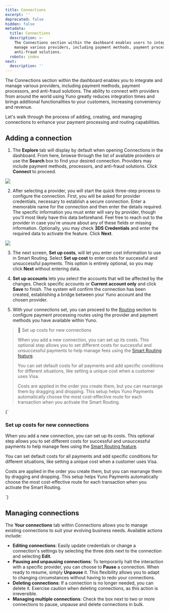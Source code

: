 ```yaml
---
title: Connections
excerpt: ''
deprecated: false
hidden: false
metadata:
  title: Connections
  description: >-
    The Connections section within the dashboard enables users to integrate and
    manage various providers, including payment methods, payment processors, and
    anti-fraud solutions.
  robots: index
next:
  description: ''
---
```

The Connections section within the dashboard enables you to integrate and manage various providers, including payment methods, payment processors, and anti-fraud solutions. The ability to connect with providers from around the world using Yuno greatly reduces integration times and brings additional functionalities to your customers, increasing conveniency and revenue.

Let's walk through the process of adding, creating, and managing connections to enhance your payment processing and routing capabilities.

## Adding a connection

1. The **Explore** tab will display by default when opening Connections in the dashboard. From here, browse through the list of available providers or use the **Search** box to find your desired connection. Providers may include payment methods, processors, and anti-fraud solutions. Click **Connect** to proceed.

<Image align="center" src="https://files.readme.io/58912e88e076fb19b2d3270d9c014997fb701da710ce2ab95371cd339f4d85ca-Conections.png" />

2. After selecting a provider, you will start the quick three-step process to configure the connection. First, you will be asked for provider credentials, necessary to establish a secure connection. Enter a memorable name for the connection and then enter the details required. The specific information you must enter will vary by provider, though you'll most likely have this data beforehand. Feel free to reach out to the provider in case you're unsure about any of these fields or missing information. Optionally, you may check **3DS Credentials** and enter the required data to activate the feature. Click **Next**.

<Image align="center" src="https://files.readme.io/b83119ee6039bf9acdcbfd663efa5cba83e5636e850242ad805f7d11c6f47d8a-Conections_1.png" />

3. The next screen, **Set up costs**, will let you enter cost information to use in Smart Routing. Select **Set up cost** to enter costs for successful and unsuccessful payments. This option is entirely optional, so you may click **Next** without entering data.

4. **Set up accounts** lets you select the accounts that will be affected by the changes. Check specific accounts or **Current account only** and click **Save** to finish. The system will confirm the connection has been created, establishing a bridge between your Yuno account and the chosen provider.

5. With your connections set, you can proceed to the [Routing](https://docs.y.uno/docs/routing) section to configure payment processing routes using the provider and payment methods you have available within Yuno.

> 📘 Set up costs for new connections
>
> When you add a new connection, you can set up its costs. This optional step allows you to set different costs for successful and unsuccessful payments to help manage fees using the [Smart Routing feature](/docs/routing#smart-routing).
>
> You can set default costs for all payments and add specific conditions for different situations, like setting a unique cost when a customer uses Visa.
>
> Costs are applied in the order you create them, but you can rearrange them by dragging and dropping. This setup helps Yuno Payments automatically choose the most cost-effective route for each transaction when you activate the Smart Routing.

<HTMLBlock>{`
<body>
  <div class="infoBlockContainer">
    <div class="verticalLine"></div>
    <div>
      <h3>Set up costs for new connections</h3>
      <div class="contentContainer">
        <p>
          When you add a new connection, you can set up its costs. This optional step allows you to set different costs for successful and unsuccessful payments to help manage fees using the <a href="/docs/routing#smart-routing">Smart Routing feature</a>.
				</p>
        <p>
					You can set default costs for all payments and add specific conditions for different situations, like setting a unique cost when a customer uses Visa.
				</p>
        <p>
					Costs are applied in the order you create them, but you can rearrange them by dragging and dropping. This setup helps Yuno Payments automatically choose the most cost-effective route for each transaction when you activate the Smart Routing.
        </p>
      </div>
    </div>
  </div>
</body>
`}</HTMLBlock>

## Managing connections

The **Your connections** tab within Connections allows you to manage existing connections to suit your evolving business needs. Available actions include:

* **Editing connections**: Easily update credentials or change a connection's settings by selecting the three dots next to the connection and selecting **Edit**.
* **Pausing and unpausing connections**: To temporarily halt the interaction with a specific provider, you can choose to **Pause** a connection. When ready to resume, simply **Unpause** it. This flexibility allows you to adapt to changing circumstances without having to redo your connections.
* **Deleting connections**: If a connection is no longer needed, you can delete it. Exercise caution when deleting connections, as this action is irreversible.
* **Managing multiple connections**: Check the box next to two or more connections to pause, unpause and delete connections in bulk.